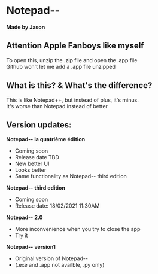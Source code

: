 # Notepad--
**Made by Jason**

## Attention Apple Fanboys like myself
To open this, unzip the .zip file and open the .app file\
Github won't let me add a .app file unzipped

## What is this? & What's the difference?
This is like Notepad++, but instead of plus, it's minus.\
It's worse than Notepad instead of better

## Version updates:
**Notepad-- la quatrième édition**
- Coming soon
- Release date TBD
- New better UI
- Looks better
- Same functionality as Notepad-- third edition

**Notepad-- third edition**
- Coming soon
- Release date: 18/02/2021 11:30AM

**Notepad-- 2.0**
- More inconvenience when you try to close the app
- Try it

**Notepad-- version1**
- Original version of Notepad--
- (.exe and .app not availble, .py only)
